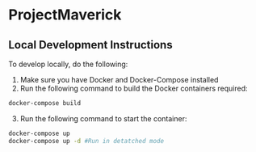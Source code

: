 # ProjectMaverick

## Local Development Instructions
To develop locally, do the following:
1. Make sure you have Docker and Docker-Compose installed
2. Run the following command to build the Docker containers required:
``` bash
docker-compose build
```
3. Run the following command to start the container:
``` bash
docker-compose up
docker-compose up -d #Run in detatched mode
```